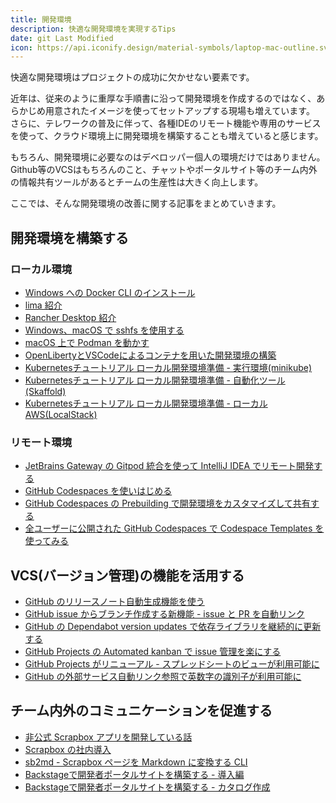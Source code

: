 ```yaml
---
title: 開発環境
description: 快適な開発環境を実現するTips
date: git Last Modified
icon: https://api.iconify.design/material-symbols/laptop-mac-outline.svg?color=%23730099&height=28
---
```


快適な開発環境はプロジェクトの成功に欠かせない要素です。

近年は、従来のように重厚な手順書に沿って開発環境を作成するのではなく、あらかじめ用意されたイメージを使ってセットアップする現場も増えています。
さらに、テレワークの普及に伴って、各種IDEのリモート機能や専用のサービスを使って、クラウド環境上に開発環境を構築することも増えていると感じます。

もちろん、開発環境に必要なのはデベロッパー個人の環境だけではありません。
Github等のVCSはもちろんのこと、チャットやポータルサイト等のチーム内外の情報共有ツールがあるとチームの生産性は大きく向上します。

ここでは、そんな開発環境の改善に関する記事をまとめていきます。

## 開発環境を構築する

### ローカル環境

- [Windows への Docker CLI のインストール](/blogs/2021/12/27/install-dockercli-for-windows/)
- [lima 紹介](/blogs/2022/01/21/lima/)
- [Rancher Desktop 紹介](/blogs/2022/01/29/rancher-desktop/)
- [Windows、macOS で sshfs を使用する](/blogs/2022/05/17/sshfs/)
- [macOS 上で Podman を動かす](/blogs/2022/02/23/podman-machine/)
- [OpenLibertyとVSCodeによるコンテナを用いた開発環境の構築](/blogs/2022/05/26/openliberty-devcontainer/)
- [Kubernetesチュートリアル ローカル開発環境準備 - 実行環境(minikube)](/containers/k8s/tutorial/app/minikube/)
- [Kubernetesチュートリアル ローカル開発環境準備 - 自動化ツール(Skaffold)](/containers/k8s/tutorial/app/minikube/)
- [Kubernetesチュートリアル ローカル開発環境準備 - ローカルAWS(LocalStack)](/containers/k8s/tutorial/app/minikube/)

### リモート環境

- [JetBrains Gateway の Gitpod 統合を使って IntelliJ IDEA でリモート開発する](/blogs/2022/05/09/jetbrains-gateway-with-gitpod/)
- [GitHub Codespaces を使いはじめる](/blogs/2022/05/18/start-using-codespaces/)
- [GitHub Codespaces の Prebuilding で開発環境をカスタマイズして共有する](/blogs/2022/07/30/prebuilding-github-codespaces/)
- [全ユーザーに公開された GitHub Codespaces で Codespace Templates を使ってみる](/blogs/2022/11/11/github-codespce-templates/)

## VCS(バージョン管理)の機能を活用する

- [GitHub のリリースノート自動生成機能を使う](/blogs/2022/03/11/github-automatically-generated-release-notes/)
- [GitHub issue からブランチ作成する新機能 - issue と PR を自動リンク](/blogs/2022/03/28/github-create-branch-from-issue/)
- [GitHub の Dependabot version updates で依存ライブラリを継続的に更新する](/blogs/2022/06/19/github-enable-dependabot-version-updates/)
- [GitHub Projects の Automated kanban で issue 管理を楽にする](/blogs/2022/07/12/using-github-projects-automated-kanban/)
- [GitHub Projects がリニューアル - スプレッドシートのビューが利用可能に](/blogs/2022/07/28/github_projects_spreadseets_view/)
- [GitHub の外部サービス自動リンク参照で英数字の識別子が利用可能に](/blogs/2022/09/02/github-autolinks-with-alphanumeric/)

## チーム内外のコミュニケーションを促進する

- [非公式 Scrapbox アプリを開発している話](/blogs/2021/12/15/developing-unofficial-scrapbox-app/)
- [Scrapbox の社内導入](/blogs/2022/01/05/installing-scrapbox/)
- [sb2md - Scrapbox ページを Markdown に変換する CLI](/blogs/2022/01/11/sb2md/)
- [Backstageで開発者ポータルサイトを構築する - 導入編](/blogs/2022/04/29/backstage-intro/)
- [Backstageで開発者ポータルサイトを構築する - カタログ作成](/blogs/2022/05/05/backstage-catalog/)